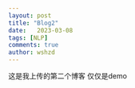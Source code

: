 ```yaml
---
layout: post
title: "Blog2"
date:   2023-03-08
tags: [NLP]
comments: true
author: wshzd
---
```


这是我上传的第二个博客
仅仅是demo
